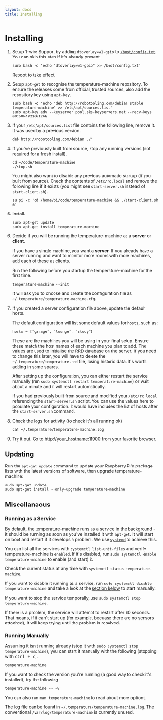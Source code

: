 ```yaml
---
layout: docs
title: Installing
---
```


# Installing

1. Setup 1-wire Support by adding `dtoverlay=w1-gpio` to [`/boot/config.txt`](https://www.raspberrypi.org/documentation/configuration/config-txt/README.md). <span class="bg-danger">You can skip this step if it's already present.</span>
    
    ```
    sudo bash -c 'echo "dtoverlay=w1-gpio" >> /boot/config.txt'
    ```
    
    Reboot to take effect.

1. Setup `apt-get` to recognise the temperature-machine repository. To ensure the releases come from official, trusted sources, also add the repository key using `apt-key`.

    ```
    sudo bash -c 'echo "deb http://robotooling.com/debian stable temperature-machine" >> /etc/apt/sources.list'
    sudo apt-key adv --keyserver pool.sks-keyservers.net --recv-keys 00258F48226612AE
    ```

1. If your `/etc/apt/sources.list` file contains the following line, remove it. It was used by a previous version.

    ```
    deb http://robotooling.com/debian ./"
    ```

1. If you've previously built from source, stop any running versions (not required for a fresh install).

    ```
    cd ~/code/temperature-machine   
    ./stop.sh
    ```

    You might also want to disable any previous automatic startup (if you built from source). Check the contents of `/etc/rc.local` and remove the following line if it exists (you might see `start-server.sh` instead of `start-client.sh`).
    
    ```
    su pi -c 'cd /home/pi/code/temperature-machine && ./start-client.sh &'
    ```

1. Install. 

    ```
    sudo apt-get update
    sudo apt-get install temperature-machine
    ```

1. Decide if you will be running the temperature-machine as a **server** or **client**.

    If you have a single machine, you want a **server**. If you already have a server running and want to monitor more rooms with more machines, add each of these as clients.

    Run the following before you startup the temperature-machine for the first time.
    
    ```
    temperature-machine --init
    ```
    
    It will ask you to choose and create the configuration file as `~/.temperature/temperature-machine.cfg`.

1. If you created a server configuration file above, update the default hosts.

    The default configuration will list some default values for `hosts`, such as:

    ```
    hosts = ["garage", "lounge", "study"]
    ```

    These are the machines you will be using in your final setup. <span class="bg-warning">Ensure these match the host names of each machine you plan to add</span>. The values are used to initialise the RRD database on the server. If you need to change this later, you will have to delete the `~/.temperature/temperature.rrd` file, losing historic data. It's worth adding in some spares.

    <p class="bg-warning">
    After setting up the configuration, you can either restart the service manually (run <code>sudo systemctl restart temperature-machine</code>) or wait about a minute and it will restart automatically.
    </p>
    
    If you had previously built from source and modified your `/etc/rc.local` referencing the `start-server.sh` script. You can use the values here to populate your configuration. It would have includes the list of hosts after the `start-server.sh` command. 

1. Check the logs for activity (to check it's all running ok)

    ```
    cat ~/.temperature/temperature-machine.log
    ```

1. Try it out. Go to [http://your_hostname:11900]() from your favorite browser.


## Updating

Run the `apt-get update` command to update your Raspberry Pi's package lists with the latest versions of software, then upgrade temperature-machine:

    sudo apt-get update
    sudo apt-get install --only-upgrade temperature-machine
    
    

## Miscellaneous

### Running as a Service

By default, the temperature-machine runs as a service in the background - it should be running as soon as you've installed it with `apt-get`. It will start on boot and restart if it develops a problem. We use [`systemd`](https://en.wikipedia.org/wiki/Systemd) to achieve this. 

You can list all the services with `systemctl list-unit-files` and verify temperature-machine is `enabled`. If it's disabled, run `sudo systemctl enable temperature-machine` to enable (and start) it.

Check the current status at any time with `systemctl status temperature-machine`.

If you want to disable it running as a service, run `sudo systemctl disable temperature-machine` and take a look at the [section below](#running-manually) to start manually.

If you want to stop the service temporally, use `sudo systemctl stop temperature-machine`.

<p class="bg-warning">
If there is a problem, the service will attempt to restart after 60 seconds. That means, if it can't start up (for example, becuase there are no sensors attached), it will keep trying until the problem is resolved.
</p>


### Running Manually

Assuming it isn't running already (stop it with `sudo systemctl stop temperature-machine`), you can start it manually with the following (stopping with <kbd>ctrl + c</kbd>).

    temperature-machine
    
If you want to check the version you're running (a good way to check it's installed), try the following.

    temperature-machine -- -v
    
You can also run `man temperature-machine` to read about more options.

<p class="bg-warning">
The log file can be found in <code>~/.temperature/temperature-machine.log</code>. The conventional <code>/var/log/temperature-machine</code> is currently unused.
</p>

